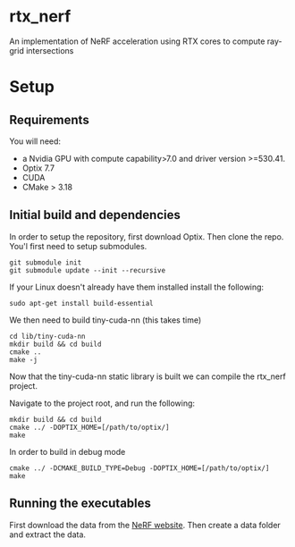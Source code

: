 # rtx_nerf
An implementation of NeRF acceleration using RTX cores to compute ray-grid intersections

# Setup
## Requirements
You will need:
- a Nvidia GPU with compute capability>7.0 and driver version >=530.41.
- Optix 7.7
- CUDA
- CMake > 3.18

## Initial build and dependencies
In order to setup the repository, first download Optix. Then clone
the repo. You'l first need to setup submodules.
```
git submodule init
git submodule update --init --recursive
```

If your Linux doesn't already have them installed install the following:
```
sudo apt-get install build-essential
```

We then need to build tiny-cuda-nn (this takes time)
```
cd lib/tiny-cuda-nn
mkdir build && cd build
cmake ..
make -j
```

Now that the tiny-cuda-nn static library is built we can compile 
the rtx_nerf project.

Navigate to the project root, and run the following:
```
mkdir build && cd build
cmake ../ -DOPTIX_HOME=[/path/to/optix/]
make
```

In order to build in debug mode
```
cmake ../ -DCMAKE_BUILD_TYPE=Debug -DOPTIX_HOME=[/path/to/optix/]
make
```
## Running the executables
First download the data from the [NeRF website](https://www.matthewtancik.com/nerf). 
Then create a data folder and extract the data.
